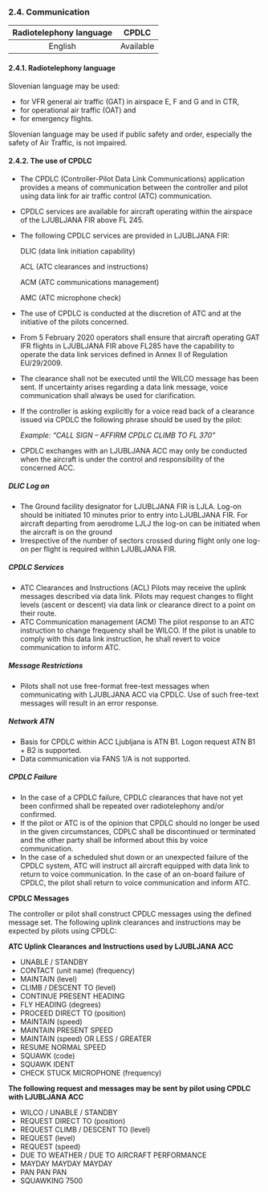 ### 	2.4. Communication

| Radiotelephony language |   CPDLC   |
| :---------------------: | :-------: |
|         English         | Available |

#### 2.4.1. Radiotelephony language

Slovenian language may be used:

- for VFR general air traffic (GAT) in airspace E, F and G and in CTR,
- for operational air traffic (OAT) and
- for emergency flights.

Slovenian language may be used if public safety and order, especially the safety of Air Traffic, is not impaired.

#### 2.4.2. The use of CPDLC

- The CPDLC (Controller-Pilot Data Link Communications) application provides a means of communication between the controller and pilot using data link for air traffic control (ATC) communication.

- CPDLC services are available for aircraft operating within the airspace of the LJUBLJANA FIR above FL 245.

- The following CPDLC services are provided in LJUBLJANA FIR:

  DLIC (data link initiation capability)

  ACL (ATC clearances and instructions)

  ACM (ATC communications management)

  AMC (ATC microphone check)

- The use of CPDLC is conducted at the discretion of ATC and at the initiative of the pilots concerned.

- From 5 February 2020 operators shall ensure that aircraft operating GAT IFR flights in LJUBLJANA FIR above FL285 have the capability to operate the data link services defined in Annex II of Regulation EU/29/2009.

- The clearance shall not be executed until the WILCO message has been sent. If uncertainty arises regarding a data link message, voice communication shall always be used for clarification.

- If the controller is asking explicitly for a voice read back of a clearance issued via CPDLC the following phrase should be used by the pilot:

  *Example: “CALL SIGN – AFFIRM CPDLC CLIMB TO FL 370”*

- CPDLC exchanges with an LJUBLJANA ACC may only be conducted when the aircraft is under the control and responsibility of the concerned ACC.

##### DLIC Log on

- The Ground facility designator for LJUBLJANA FIR is LJLA. Log-on should be initiated 10 minutes prior to entry into LJUBLJANA FIR. For aircraft departing from aerodrome LJLJ the log-on can be initiated when the aircraft is on the ground
- Irrespective of the number of sectors crossed during flight only one log-on per flight is required within LJUBLJANA FIR.

##### CPDLC Services

- ATC Clearances and Instructions (ACL) Pilots may receive the uplink messages described via data link. Pilots may request changes to flight levels (ascent or descent) via data link or clearance direct to a point on their route.
- ATC Communication management (ACM) The pilot response to an ATC instruction to change frequency shall be WILCO. If the pilot is unable to comply with this data link instruction, he shall revert to voice communication to inform ATC.

##### Message Restrictions

- Pilots shall not use free-format free-text messages when communicating with LJUBLJANA ACC via CPDLC. Use of such free-text messages will result in an error response.

##### Network ATN

- Basis for CPDLC within ACC Ljubljana is ATN B1. Logon request ATN B1 + B2 is supported.
- Data communication via FANS 1/A is not supported.

##### CPDLC Failure

- In the case of a CPDLC failure, CPDLC clearances that have not yet been confirmed shall be repeated over radiotelephony and/or confirmed.
- If the pilot or ATC is of the opinion that CPDLC should no longer be used in the given circumstances, CDPLC shall be discontinued or terminated and the other party shall be informed about this by voice communication.
- In the case of a scheduled shut down or an unexpected failure of the CPDLC system, ATC will instruct all aircraft equipped with data link to return to voice communication. In the case of an on-board failure of CPDLC, the pilot shall return to voice communication and inform ATC.

**CPDLC Messages**

The controller or pilot shall construct CPDLC messages using the defined message set. The following uplink clearances and instructions may be expected by pilots using CPDLC:

**ATC Uplink Clearances and Instructions used by LJUBLJANA ACC**

- UNABLE / STANDBY
- CONTACT (unit name) (frequency)
- MAINTAIN (level)
- CLIMB / DESCENT TO (level)
- CONTINUE PRESENT HEADING
- FLY HEADING (degrees)
- PROCEED DIRECT TO (position)
- MAINTAIN (speed)
- MAINTAIN PRESENT SPEED
- MAINTAIN (speed) OR LESS / GREATER
- RESUME NORMAL SPEED
- SQUAWK (code)
- SQUAWK IDENT
- CHECK STUCK MICROPHONE (frequency)

**The following request and messages may be sent by pilot using CPDLC with LJUBLJANA ACC**

- WILCO / UNABLE / STANDBY
- REQUEST DIRECT TO (position)
- REQUEST CLIMB / DESCENT TO (level)
- REQUEST (level)
- REQUEST (speed)
- DUE TO WEATHER / DUE TO AIRCRAFT PERFORMANCE
- MAYDAY MAYDAY MAYDAY
- PAN PAN PAN
- SQUAWKING 7500